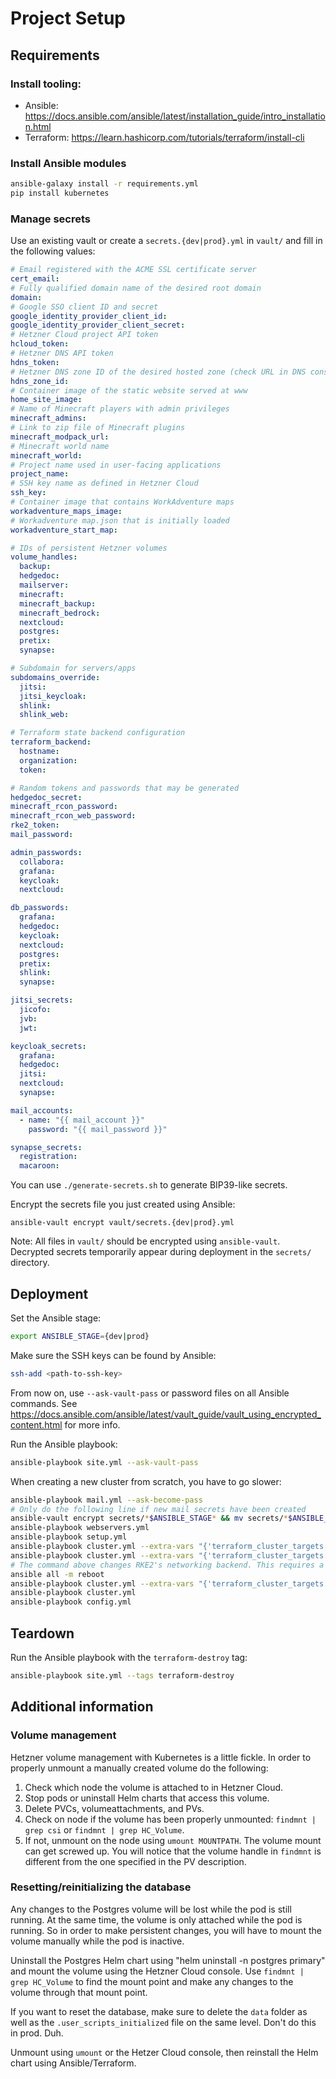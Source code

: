 # Project Setup
## Requirements

### Install tooling:
* Ansible: https://docs.ansible.com/ansible/latest/installation_guide/intro_installation.html
* Terraform: https://learn.hashicorp.com/tutorials/terraform/install-cli

### Install Ansible modules
```bash
ansible-galaxy install -r requirements.yml
pip install kubernetes
```

### Manage secrets
Use an existing vault or create a `secrets.{dev|prod}.yml` in `vault/` and fill in the following values:
```yaml
# Email registered with the ACME SSL certificate server
cert_email: 
# Fully qualified domain name of the desired root domain
domain: 
# Google SSO client ID and secret
google_identity_provider_client_id: 
google_identity_provider_client_secret: 
# Hetzner Cloud project API token
hcloud_token: 
# Hetzner DNS API token
hdns_token: 
# Hetzner DNS zone ID of the desired hosted zone (check URL in DNS console)
hdns_zone_id: 
# Container image of the static website served at www
home_site_image: 
# Name of Minecraft players with admin privileges
minecraft_admins: 
# Link to zip file of Minecraft plugins
minecraft_modpack_url: 
# Minecraft world name
minecraft_world: 
# Project name used in user-facing applications
project_name: 
# SSH key name as defined in Hetzner Cloud
ssh_key: 
# Container image that contains WorkAdventure maps
workadventure_maps_image: 
# Workadventure map.json that is initially loaded
workadventure_start_map: 

# IDs of persistent Hetzner volumes
volume_handles:
  backup: 
  hedgedoc: 
  mailserver: 
  minecraft: 
  minecraft_backup: 
  minecraft_bedrock: 
  nextcloud: 
  postgres: 
  pretix: 
  synapse: 

# Subdomain for servers/apps
subdomains_override:
  jitsi: 
  jitsi_keycloak: 
  shlink: 
  shlink_web: 

# Terraform state backend configuration
terraform_backend:
  hostname:
  organization:
  token:

# Random tokens and passwords that may be generated
hedgedoc_secret: 
minecraft_rcon_password: 
minecraft_rcon_web_password: 
rke2_token: 
mail_password: 

admin_passwords:
  collabora: 
  grafana: 
  keycloak: 
  nextcloud: 

db_passwords:
  grafana: 
  hedgedoc: 
  keycloak: 
  nextcloud: 
  postgres: 
  pretix: 
  shlink: 
  synapse: 

jitsi_secrets:
  jicofo: 
  jvb: 
  jwt: 

keycloak_secrets:
  grafana: 
  hedgedoc: 
  jitsi: 
  nextcloud: 
  synapse: 

mail_accounts:
  - name: "{{ mail_account }}"
    password: "{{ mail_password }}"

synapse_secrets:
  registration: 
  macaroon: 
```
You can use `./generate-secrets.sh` to generate BIP39-like secrets.

Encrypt the secrets file you just created using Ansible:
```
ansible-vault encrypt vault/secrets.{dev|prod}.yml
```

Note: All files in `vault/` should be encrypted using `ansible-vault`. Decrypted secrets temporarily appear during deployment in the `secrets/` directory.

## Deployment
Set the Ansible stage:
```bash
export ANSIBLE_STAGE={dev|prod}
```
Make sure the SSH keys can be found by Ansible:
```bash
ssh-add <path-to-ssh-key>
```
From now on, use `--ask-vault-pass` or password files on all Ansible commands. See https://docs.ansible.com/ansible/latest/vault_guide/vault_using_encrypted_content.html for more info.

Run the Ansible playbook:
```bash
ansible-playbook site.yml --ask-vault-pass
```

When creating a new cluster from scratch, you have to go slower:
```bash
ansible-playbook mail.yml --ask-become-pass
# Only do the following line if new mail secrets have been created
ansible-vault encrypt secrets/*$ANSIBLE_STAGE* && mv secrets/*$ANSIBLE_STAGE* vault/
ansible-playbook webservers.yml
ansible-playbook setup.yml
ansible-playbook cluster.yml --extra-vars "{'terraform_cluster_targets': ['module.namespaces']}"
ansible-playbook cluster.yml --extra-vars "{'terraform_cluster_targets': ['module.rke2']}"
# The command above changes RKE2's networking backend. This requires a complete server restart.
ansible all -m reboot
ansible-playbook cluster.yml --extra-vars "{'terraform_cluster_targets': ['module.keycloak']}"
ansible-playbook cluster.yml
ansible-playbook config.yml
```

## Teardown
Run the Ansible playbook with the `terraform-destroy` tag:
```bash
ansible-playbook site.yml --tags terraform-destroy
```

## Additional information
### Volume management
Hetzner volume management with Kubernetes is a little fickle. In order to properly unmount a manually created volume do the following:
1. Check which node the volume is attached to in Hetzner Cloud.
2. Stop pods or uninstall Helm charts that access this volume.
3. Delete PVCs, volumeattachments, and PVs.
4. Check on node if the volume has been properly unmounted: `findmnt | grep csi` or `findmnt | grep HC_Volume`.
5. If not, unmount on the node using `umount MOUNTPATH`.
The volume mount can get screwed up. You will notice that the volume handle in `findmnt` is different from the one specified in the PV description.

### Resetting/reinitializing the database
Any changes to the Postgres volume will be lost while the pod is still running. At the same time, the volume is only attached while the pod is running. So in order to make persistent changes, you will have to mount the volume manually while the pod is inactive.

Uninstall the Postgres Helm chart using "helm uninstall -n postgres primary" and mount the volume using the Hetzner Cloud console. Use `findmnt | grep HC_Volume` to find the mount point and make any changes to the volume through that mount point.

If you want to reset the database, make sure to delete the `data` folder as well as the `.user_scripts_initialized` file on the same level. Don't do this in prod. Duh.

Unmount using `umount` or the Hetzer Cloud console, then reinstall the Helm chart using Ansible/Terraform.

